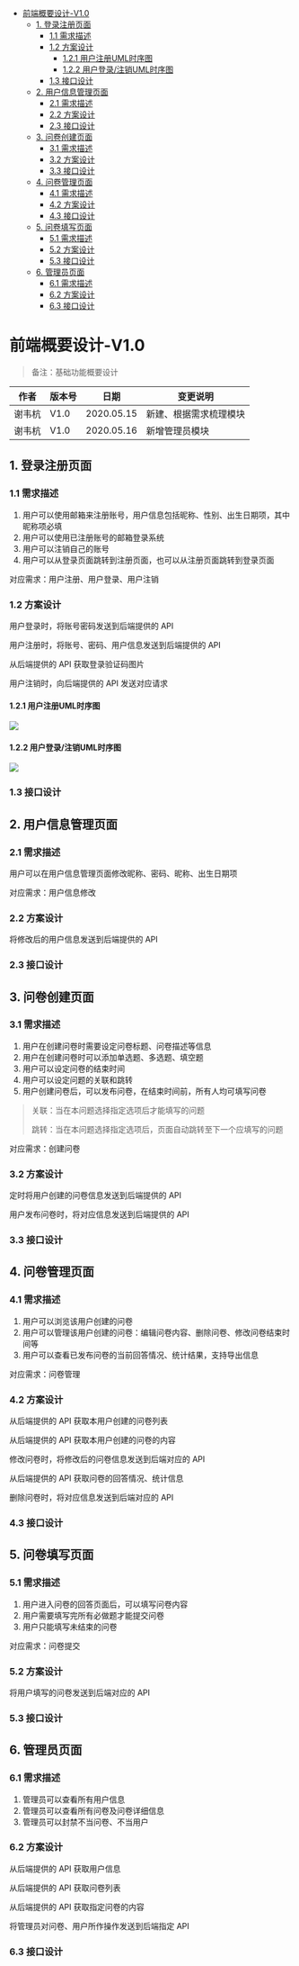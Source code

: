 - [前端概要设计-V1.0](#前端概要设计-V10)
  * [1. 登录注册页面](#1-登录注册页面)
    + [1.1 需求描述](#11-需求描述)
    + [1.2 方案设计](#12-方案设计)
      - [1.2.1 用户注册UML时序图](#121-用户注册uml时序图)
      - [1.2.2 用户登录/注销UML时序图](#122-用户登录注销uml时序图)
    + [1.3 接口设计](#13-接口设计)
  * [2. 用户信息管理页面](#2-用户信息管理页面)
    + [2.1 需求描述](#21-需求描述)
    + [2.2 方案设计](#22-方案设计)
    + [2.3 接口设计](#23-接口设计)
  * [3. 问卷创建页面](#3-问卷创建页面)
    + [3.1 需求描述](#31-需求描述)
    + [3.2 方案设计](#32-方案设计)
    + [3.3 接口设计](#33-接口设计)
  * [4. 问卷管理页面](#4-问卷管理页面)
    + [4.1 需求描述](#41-需求描述)
    + [4.2 方案设计](#42-方案设计)
    + [4.3 接口设计](#43-接口设计)
  * [5. 问卷填写页面](#5-问卷填写页面)
    + [5.1 需求描述](#51-需求描述)
    + [5.2 方案设计](#52-方案设计)
    + [5.3 接口设计](#53-接口设计)
  * [6. 管理员页面](#6-管理员页面)
    + [6.1 需求描述](#61-需求描述)
    + [6.2 方案设计](#62-方案设计)
    + [6.3 接口设计](#63-接口设计)

# 前端概要设计-V1.0

> 备注：基础功能概要设计

| 作者 | 版本号 | 日期 | 变更说明 |
| ---- | ---- | ---- | ---- |
| 谢韦杭 | V1.0 | 2020.05.15 | 新建、根据需求梳理模块 |
| 谢韦杭 | V1.0 | 2020.05.16 | 新增管理员模块 |


## 1. 登录注册页面

### 1.1 需求描述

1. 用户可以使用邮箱来注册账号，用户信息包括昵称、性别、出生日期项，其中昵称项必填
2. 用户可以使用已注册账号的邮箱登录系统
3. 用户可以注销自己的账号
4. 用户可以从登录页面跳转到注册页面，也可以从注册页面跳转到登录页面

对应需求：用户注册、用户登录、用户注销

### 1.2 方案设计

用户登录时，将账号密码发送到后端提供的 API

用户注册时，将账号、密码、用户信息发送到后端提供的 API

从后端提供的 API 获取登录验证码图片

用户注销时，向后端提供的 API 发送对应请求

#### 1.2.1 用户注册UML时序图

![](https://raw.githubusercontent.com/Wh1isper/QuestionnaireSystemDoc/master/%E5%90%8E%E7%AB%AF%E6%8A%80%E6%9C%AF/img/%E7%94%A8%E6%88%B7%E6%B3%A8%E5%86%8CUML%E6%97%B6%E5%BA%8F.png)

#### 1.2.2 用户登录/注销UML时序图

![](https://raw.githubusercontent.com/Wh1isper/QuestionnaireSystemDoc/master/%E5%90%8E%E7%AB%AF%E6%8A%80%E6%9C%AF/img/%E7%94%A8%E6%88%B7%E7%99%BB%E5%85%A5_%E6%B3%A8%E9%94%80UML%E6%97%B6%E5%BA%8F.png)

### 1.3 接口设计

## 2. 用户信息管理页面

### 2.1 需求描述

用户可以在用户信息管理页面修改昵称、密码、昵称、出生日期项

对应需求：用户信息修改

### 2.2 方案设计

将修改后的用户信息发送到后端提供的 API

### 2.3 接口设计

## 3. 问卷创建页面

### 3.1 需求描述

1. 用户在创建问卷时需要设定问卷标题、问卷描述等信息
2. 用户在创建问卷时可以添加单选题、多选题、填空题
3. 用户可以设定问卷的结束时间
4. 用户可以设定问题的关联和跳转
5. 用户创建问卷后，可以发布问卷，在结束时间前，所有人均可填写问卷

> 关联：当在本问题选择指定选项后才能填写的问题
>
> 跳转：当在本问题选择指定选项后，页面自动跳转至下一个应填写的问题

对应需求：创建问卷

### 3.2 方案设计

定时将用户创建的问卷信息发送到后端提供的 API

用户发布问卷时，将对应信息发送到后端提供的 API

### 3.3 接口设计

## 4. 问卷管理页面

### 4.1 需求描述

1. 用户可以浏览该用户创建的问卷
2. 用户可以管理该用户创建的问卷：编辑问卷内容、删除问卷、修改问卷结束时间等
3. 用户可以查看已发布问卷的当前回答情况、统计结果，支持导出信息

对应需求：问卷管理

### 4.2 方案设计

从后端提供的 API 获取本用户创建的问卷列表

从后端提供的 API 获取本用户创建的问卷的内容

修改问卷时，将修改后的问卷信息发送到后端对应的 API

从后端提供的 API 获取问卷的回答情况、统计信息

删除问卷时，将对应信息发送到后端对应的 API

### 4.3 接口设计

## 5. 问卷填写页面

### 5.1 需求描述

1. 用户进入问卷的回答页面后，可以填写问卷内容
2. 用户需要填写完所有必做题才能提交问卷
3. 用户只能填写未结束的问卷

对应需求：问卷提交

### 5.2 方案设计

将用户填写的问卷发送到后端对应的 API

### 5.3 接口设计

## 6. 管理员页面

### 6.1 需求描述

1. 管理员可以查看所有用户信息
2. 管理员可以查看所有问卷及问卷详细信息
3. 管理员可以封禁不当问卷、不当用户

### 6.2 方案设计

从后端提供的 API 获取用户信息

从后端提供的 API 获取问卷列表

从后端提供的 API 获取指定问卷的内容

将管理员对问卷、用户所作操作发送到后端指定 API

### 6.3 接口设计
